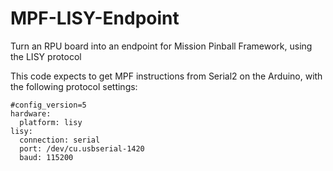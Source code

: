 # MPF-LISY-Endpoint
Turn an RPU board into an endpoint for Mission Pinball Framework, using the LISY protocol

This code expects to get MPF instructions from Serial2 on the Arduino, with the following protocol settings:  
  
  
```  
#config_version=5
hardware:
  platform: lisy
lisy:
  connection: serial
  port: /dev/cu.usbserial-1420
  baud: 115200
```
  
